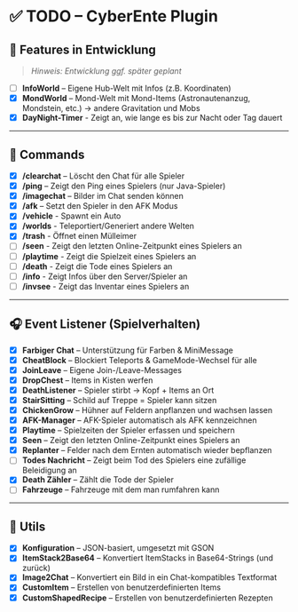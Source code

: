 # ✅ TODO – CyberEnte Plugin

## 🐣 Features in Entwicklung

> *Hinweis: Entwicklung ggf. später geplant*
- [ ] **InfoWorld** – Eigene Hub-Welt mit Infos (z.B. Koordinaten)
- [X] **MondWorld** – Mond-Welt mit Mond-Items (Astronautenanzug, Mondstein, etc.) -> andere Gravitation und Mobs
- [X] **DayNight-Timer** - Zeigt an, wie lange es bis zur Nacht oder Tag dauert

---

## 💬 Commands

- [x] **/clearchat** – Löscht den Chat für alle Spieler
- [x] **/ping** – Zeigt den Ping eines Spielers (nur Java-Spieler)
- [X] **/imagechat** – Bilder im Chat senden können
- [X] **/afk** – Setzt den Spieler in den AFK Modus
- [X] **/vehicle** - Spawnt ein Auto
- [X] **/worlds** - Teleportiert/Generiert andere Welten
- [X] **/trash** - Öffnet einen Mülleimer
- [ ] **/seen** - Zeigt den letzten Online-Zeitpunkt eines Spielers an
- [ ] **/playtime** - Zeigt die Spielzeit eines Spielers an
- [ ] **/death** - Zeigt die Tode eines Spielers an
- [ ] **/info** - Zeigt Infos über den Server/Spieler an
- [ ] **/invsee** - Zeigt das Inventar eines Spielers an

---

## 🎧 Event Listener (Spielverhalten)

- [x] **Farbiger Chat** – Unterstützung für Farben & MiniMessage
- [x] **CheatBlock** – Blockiert Teleports & GameMode-Wechsel für alle
- [x] **JoinLeave** – Eigene Join-/Leave-Messages
- [x] **DropChest** – Items in Kisten werfen
- [x] **DeathListener** – Spieler stirbt → Kopf + Items an Ort
- [x] **StairSitting** – Schild auf Treppe = Spieler kann sitzen
- [X] **ChickenGrow** – Hühner auf Feldern anpflanzen und wachsen lassen
- [X] **AFK-Manager** – AFK-Spieler automatisch als AFK kennzeichnen
- [X] **Playtime** – Spielzeiten der Spieler erfassen und speichern
- [X] **Seen** – Zeigt den letzten Online-Zeitpunkt eines Spielers an
- [X] **Replanter** – Felder nach dem Ernten automatisch wieder bepflanzen
- [ ] **Todes Nachricht** – Zeigt beim Tod des Spielers eine zufällige Beleidigung an
- [X] **Death Zähler** – Zählt die Tode der Spieler
- [ ] **Fahrzeuge** – Fahrzeuge mit dem man rumfahren kann

---

## 🔧 Utils

- [x] **Konfiguration** – JSON-basiert, umgesetzt mit GSON
- [x] **ItemStack2Base64** – Konvertiert ItemStacks in Base64-Strings (und zurück)
- [x] **Image2Chat** – Konvertiert ein Bild in ein Chat-kompatibles Textformat
- [x] **CustomItem** – Erstellen von benutzerdefinierten Items
- [x] **CustomShapedRecipe** – Erstellen von benutzerdefinierten Rezepten
